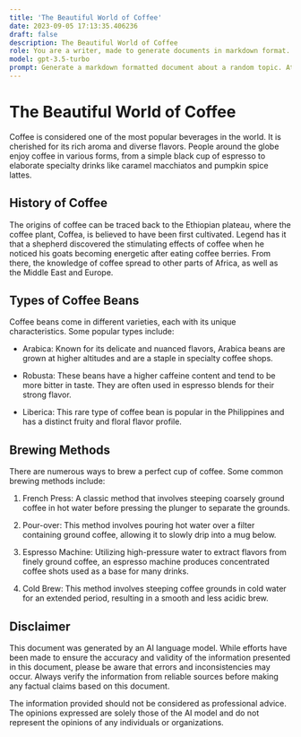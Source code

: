 ```yaml
---
title: 'The Beautiful World of Coffee'
date: 2023-09-05 17:13:35.406236
draft: false
description: The Beautiful World of Coffee
role: You are a writer, made to generate documents in markdown format. It is very important that all of the documents you generate are in valid markdown format.
model: gpt-3.5-turbo
prompt: Generate a markdown formatted document about a random topic. At the bottom, include a disclaimer explaining that the document was generated by you. The first line of the document should be the title. Make sure that the entire document is in proper markdown format, using a mix of various tags to make the document visually appealing.
---
```


# The Beautiful World of Coffee

Coffee is considered one of the most popular beverages in the world. It is cherished for its rich aroma and diverse flavors. People around the globe enjoy coffee in various forms, from a simple black cup of espresso to elaborate specialty drinks like caramel macchiatos and pumpkin spice lattes.

## History of Coffee

The origins of coffee can be traced back to the Ethiopian plateau, where the coffee plant, Coffea, is believed to have been first cultivated. Legend has it that a shepherd discovered the stimulating effects of coffee when he noticed his goats becoming energetic after eating coffee berries. From there, the knowledge of coffee spread to other parts of Africa, as well as the Middle East and Europe.

## Types of Coffee Beans

Coffee beans come in different varieties, each with its unique characteristics. Some popular types include:

- Arabica: Known for its delicate and nuanced flavors, Arabica beans are grown at higher altitudes and are a staple in specialty coffee shops.

- Robusta: These beans have a higher caffeine content and tend to be more bitter in taste. They are often used in espresso blends for their strong flavor.

- Liberica: This rare type of coffee bean is popular in the Philippines and has a distinct fruity and floral flavor profile.

## Brewing Methods

There are numerous ways to brew a perfect cup of coffee. Some common brewing methods include:

1. French Press: A classic method that involves steeping coarsely ground coffee in hot water before pressing the plunger to separate the grounds.

2. Pour-over: This method involves pouring hot water over a filter containing ground coffee, allowing it to slowly drip into a mug below.

3. Espresso Machine: Utilizing high-pressure water to extract flavors from finely ground coffee, an espresso machine produces concentrated coffee shots used as a base for many drinks.

4. Cold Brew: This method involves steeping coffee grounds in cold water for an extended period, resulting in a smooth and less acidic brew.

## Disclaimer

This document was generated by an AI language model. While efforts have been made to ensure the accuracy and validity of the information presented in this document, please be aware that errors and inconsistencies may occur. Always verify the information from reliable sources before making any factual claims based on this document.

The information provided should not be considered as professional advice. The opinions expressed are solely those of the AI model and do not represent the opinions of any individuals or organizations.

